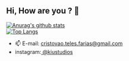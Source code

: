 ## Hi, How are you ? 👋
[![Anurag's github stats](https://github-readme-stats.vercel.app/api?username=CristovoXDGM&show_icons=true&theme=dracula&repo=github-readme-stats)](https://github.com/CristovoXDGM/github-readme-stats)
<br/>
 [![Top Langs](https://github-readme-stats.vercel.app/api/top-langs/?username=CristovoXDGM&layout=compact&show_icons=true&theme=dracula&hide=c%23)](https://github.com/CristovoXDGM/github-readme-stats)
 
- 📫 E-mail: cristovao.teles.farias@gmail.com
 - instagram:<a href="https://www.instagram.com/kiustudios/"> @kiustudios </a>
 
 
 

 
 

 
 
